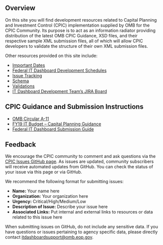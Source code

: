## Overview

On this site you will find development resources related to Capital Planning and Investment Control (CPIC) implementation supplied by OMB for the CPIC Community.  Its purpose is to act as an information radiator providing distribution of the latest OMB CPIC Guidance, XSD files, and their respective sample XML submission files, all of which will allow CPIC developers to validate the structure of their own XML submission files.

Other resources provided on this site include:

* [Important Dates](/#/schedule)
* [Federal IT Dashboard Development Schedules](/#/schedule)
* [Issue Tracking](/#/issues?url=https:%2F%2Fapi.github.com%2Frepos%2Fombegov%2FITDB-schema%2Fissues%3Fstate%3Dopen)
* [Schema](/#/code-links)
* [Validations](/#/validations)
* [IT Dashboard Development Team’s JIRA Board](/#/jira-board)

## CPIC Guidance and Submission Instructions

* [OMB Circular A-11](https://www.whitehouse.gov/sites/whitehouse.gov/files/omb/assets/a11_current_year/a11_2017.pdf)
* [FY19 IT Budget – Capital Planning Guidance](https://www.whitehouse.gov/sites/whitehouse.gov/files/omb/assets/egov_docs/fy19_it_budget_guidance.pdf)
* [Federal IT Dashboard Submission Guide](https://github.com/ombegov/ITDB-schema/blob/master/docs/ITDB_Submission_Instructions_v3_25.pdf)

## Feedback

We encourage the CPIC community to comment and ask questions via the [CPIC Issues GitHub page](https://github.com/ombegov/ITDB-schema/issues). As issues are updated, community subscribers will receive automated updates from GitHub. You can check the status of your issue via this page or via GitHub.

We recommend the following format for submitting issues:

* **Name:** Your name here
* **Organization:** Your organization here
* **Urgency:** Critical/High/Medium/Low
* **Description of Issue:** Describe your issue here
* **Associated Links:** Put internal and external links to resources or data related to this issue here

When submitting issues on GitHub, do not include any sensitive data. If you have questions or issues pertaining to agency specific data, please directly contact itdashboardsupport@omb.eop.gov.
